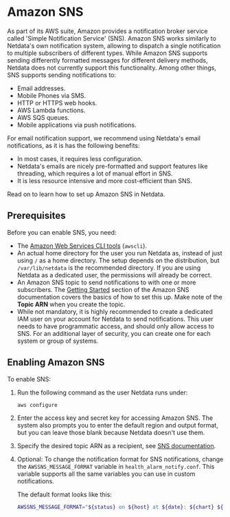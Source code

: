 <!--
title: "Amazon SNS"
sidebar_label: "Amazon SNS"
description: "hello"
custom_edit_url: https://github.com/netdata/netdata/edit/master/health/notifications/awssns/README.md
learn_status: "Published"
learn_topic_type: "References"
learn_rel_path: "References/Notification references"
learn_autogeneration_metadata: "[(part_of_cloud,false), (part_of_agent,true)]"
-->

# Amazon SNS

As part of its AWS suite, Amazon provides a notification broker service called 'Simple Notification Service' (SNS). Amazon SNS works similarly to Netdata's own notification system, allowing to dispatch a single notification to multiple subscribers of different types. While Amazon SNS supports sending differently formatted messages for different delivery methods, Netdata does not currently support this functionality.
Among other things, SNS supports sending notifications to:

-   Email addresses.
-   Mobile Phones via SMS.
-   HTTP or HTTPS web hooks.
-   AWS Lambda functions.
-   AWS SQS queues.
-   Mobile applications via push notifications.

For email notification support, we recommend using Netdata's email notifications, as it is has the following benefits:

- In most cases, it requires less configuration.
- Netdata's emails are nicely pre-formatted and support features like threading, which requires a lot of manual effort in SNS.
- It is less resource intensive and more cost-efficient than SNS. 

Read on to learn how to set up Amazon SNS in Netdata.

## Prerequisites

Before you can enable SNS, you need:

-   The [Amazon Web Services CLI tools](https://docs.aws.amazon.com/cli/latest/userguide/getting-started-install.html) (`awscli`).
-   An actual home directory for the user you run Netdata as, instead of just using `/` as a home directory. The setup depends on the distribution, but `/var/lib/netdata` is the recommended directory. If you are using Netdata as a dedicated user, the permissions will already be correct.
-   An Amazon SNS topic to send notifications to with one or more subscribers. The [Getting Started](https://docs.aws.amazon.com/sns/latest/dg/sns-getting-started.html) section of the Amazon SNS documentation covers the basics of how to set this up. Make note of the **Topic ARN** when you create the topic.
-   While not mandatory, it is highly recommended to create a dedicated IAM user on your account for Netdata to send notifications. This user needs to have programmatic access, and should only allow access to SNS. For an additional layer of security, you can create one for each system or group of systems.

## Enabling Amazon SNS

To enable SNS:
1. Run the following command as the user Netdata runs under:
   ```
   aws configure
   ```
2. Enter the access key and secret key for accessing Amazon SNS. The system also prompts you to enter the default region and output format, but you can leave those blank because Netdata doesn't use them.

3. Specify the desired topic ARN as a recipient, see [SNS documentation](https://docs.aws.amazon.com/AmazonCloudWatch/latest/monitoring/US_SetupSNS.html#set-up-sns-topic-cli).
4. Optional: To change the notification format for SNS notifications, change the `AWSSNS_MESSAGE_FORMAT` variable in `health_alarm_notify.conf`. 
This variable supports all the same variables you can use in custom notifications.

   The default format looks like this: 
   ```bash
   AWSSNS_MESSAGE_FORMAT="${status} on ${host} at ${date}: ${chart} ${value_string}"
   ```
   
